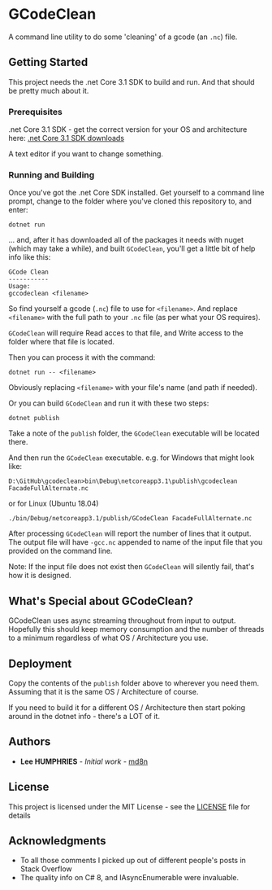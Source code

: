 # GCodeClean

A command line utility to do some 'cleaning' of a gcode (an `.nc`) file.

## Getting Started

This project needs the .net Core 3.1 SDK to build and run.
And that should be pretty much about it.

### Prerequisites

.net Core 3.1 SDK - get the correct version for your OS and architecture here: [.net Core 3.1 SDK downloads](https://dotnet.microsoft.com/download/dotnet-core/3.1)

A text editor if you want to change something.

### Running and Building

Once you've got the .net Core SDK installed.
Get yourself to a command line prompt, change to the folder where you've cloned this repository to, and enter:
```
dotnet run
```

... and, after it has downloaded all of the packages it needs with nuget (which may take a while), and built `GCodeClean`, you'll get a little bit of help info like this:
```
GCode Clean
-----------
Usage:
gccodeclean <filename>
```

So find yourself a gcode (`.nc`) file to use for `<filename>`.
And replace `<filename>` with the full path to your `.nc` file (as per what your OS requires).

`GCodeClean` will require Read acces to that file, and Write access to the folder where that file is located.

Then you can process it with the command:
```
dotnet run -- <filename>
```
Obviously replacing `<filename>` with your file's name (and path if needed).

Or you can build `GCodeClean` and run it with these two steps:
```
dotnet publish
```
Take a note of the `publish` folder, the `GCodeClean` executable will be located there.

And then run the `GCodeClean` executable.
e.g. for Windows that might look like:
```
D:\GitHub\gcodeclean>bin\Debug\netcoreapp3.1\publish\gcodeclean FacadeFullAlternate.nc
```

or for Linux (Ubuntu 18.04)
```
./bin/Debug/netcoreapp3.1/publish/GCodeClean FacadeFullAlternate.nc
```

After processing `GCodeClean` will report the number of lines that it output.
The output file will have `-gcc.nc` appended to name of the input file that you provided on the command line.

Note: If the input file does not exist then `GCodeClean` will silently fail, that's how it is designed.

## What's Special about GCodeClean?

GCodeClean uses async streaming throughout from input to output.  Hopefully this should keep memory consumption and the number of threads to a minimum regardless of what OS / Architecture you use.

## Deployment

Copy the contents of the `publish` folder above to wherever you need them.  Assuming that it is the same OS / Architecture of course.

If you need to build it for a different OS / Architecture then start poking around in the dotnet info - there's a LOT of it.

## Authors

* **Lee HUMPHRIES** - *Initial work* - [md8n](https://github.com/md8n)

## License

This project is licensed under the MIT License - see the [LICENSE](LICENSE) file for details

## Acknowledgments

* To all those comments I picked up out of different people's posts in Stack Overflow
* The quality info on C# 8, and IAsyncEnumerable were invaluable.
